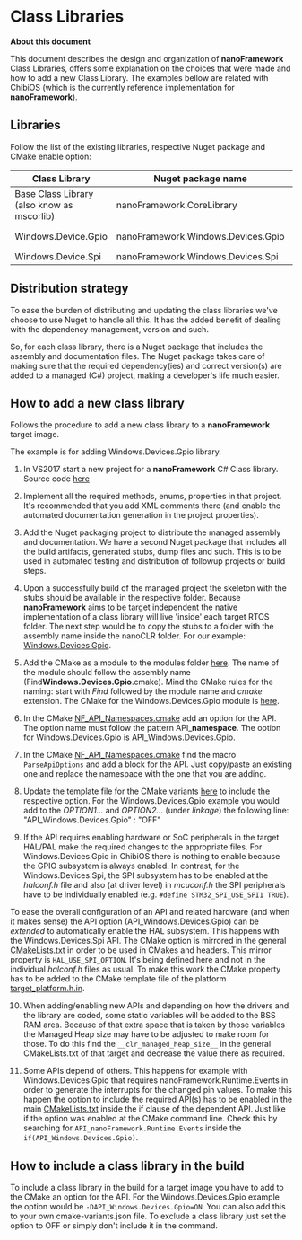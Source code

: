 # Class Libraries 

**About this document**

This document describes the design and organization of **nanoFramework** Class Libraries, offers some explanation on the choices that were made and how to add a new Class Library. The examples bellow are related with ChibiOS (which is the currently reference implementation for **nanoFramework**).


## Libraries


Follow the list of the existing libraries, respective Nuget package and CMake enable option:

| Class Library | Nuget package name | CMake option |
| --- | --- | --- |
| Base Class Library (also know as mscorlib) | nanoFramework.CoreLibrary | (always included) |
| Windows.Device.Gpio | nanoFramework.Windows.Devices.Gpio | -DAPI_Windows.Devices.Gpio=ON |
| Windows.Device.Spi | nanoFramework.Windows.Devices.Spi | -DAPI_Windows.Devices.Spi=ON |


## Distribution strategy

To ease the burden of distributing and updating the class libraries we've choose to use Nuget to handle all this. It has the added benefit of dealing with the dependency management, version and such.

So, for each class library, there is a Nuget package that includes the assembly and documentation files. The Nuget package takes care of making sure that the required dependency(ies) and correct version(s) are added to a managed (C#) project, making a developer's life much easier.


## How to add a new class library

Follows the procedure to add a new class library to a **nanoFramework** target image. 

The example is for adding Windows.Devices.Gpio library.


1. In VS2017 start a new project for a **nanoFramework** C# Class library. Source code [here](https://github.com/nanoframework/lib-Windows.Devices.Gpio)

2. Implement all the required methods, enums, properties in that project. It's recommended that you add XML comments there (and enable the automated documentation generation in the project properties).

3. Add the Nuget packaging project to distribute the managed assembly and documentation. We have a second Nuget package that includes all the build artifacts, generated stubs, dump files and such. This is to be used in automated testing and distribution of followup projects or build steps. 

4. Upon a successfully build of the managed project the skeleton with the stubs should be available in the respective folder. Because **nanoFramework** aims to be target independent the native implementation of a class library will live 'inside' each target RTOS folder.
The next step would be to copy the stubs to a folder with the assembly name inside the nanoCLR folder. For our example: [Windows.Devices.Gpio](https://github.com/nanoframework/nf-interpreter/tree/develop/targets/CMSIS-OS/ChibiOS/nanoCLR/Windows.Devices.Gpio).

5. Add the CMake as a module to the modules folder [here](https://github.com/nanoframework/nf-interpreter/tree/develop/CMake/Modules). The name of the module should follow the assembly name (Find**Windows.Devices.Gpio**.cmake). Mind the CMake rules for the naming: start with _Find_ followed by the module name and _cmake_ extension. The CMake for the Windows.Devices.Gpio module is [here](https://github.com/nanoframework/nf-interpreter/blob/develop/CMake/Modules/FindWindows.Devices.Gpio.cmake).

6. In the CMake [NF_API_Namespaces.cmake](https://github.com/nanoframework/nf-interpreter/blob/develop/CMake/Modules/NF_API_Namespaces.cmake) add an option for the API. The option name must follow the pattern API_**namespace**. The option for Windows.Devices.Gpio is API_Windows.Devices.Gpio.

7. In the CMake [NF_API_Namespaces.cmake](https://github.com/nanoframework/nf-interpreter/blob/develop/CMake/Modules/NF_API_Namespaces.cmake) find the macro `ParseApiOptions` and add a block for the API. Just copy/paste an existing one and replace the namespace with the one that you are adding.

8. Update the template file for the CMake variants [here](https://github.com/nanoframework/nf-interpreter/blob/develop/cmake-variants.TEMPLATE.json) to include the respective option. For the Windows.Devices.Gpio example you would add to the _OPTION1..._ and _OPTION2..._ (under _linkage_) the following line: "API_Windows.Devices.Gpio" : "OFF"

9. If the API requires enabling hardware or SoC peripherals in the target HAL/PAL make the required changes to the appropriate files. 
For Windows.Devices.Gpio in ChibiOS there is nothing to enable because the GPIO subsystem is always enabled.
In contrast, for the Windows.Devices.Spi, the SPI subsystem has to be enabled at the _halconf.h_ file and also (at driver level) in _mcuconf.h_ the SPI peripherals have to be individually enabled (e.g. `#define STM32_SPI_USE_SPI1 TRUE`).

To ease the overall configuration of an API and related hardware (and when it makes sense) the API option (API_Windows.Devices.Gpio) can be _extended_ to automatically enable the HAL subsystem. This happens with the Windows.Devices.Spi API. The CMake option is mirrored in the general [CMakeLists.txt](https://github.com/nanoframework/nf-interpreter/blob/develop/CMakeLists.txt) in order to be used in CMakes and headers. This mirror property is `HAL_USE_SPI_OPTION`. It's being defined here and not in the individual _halconf.h_ files as usual. To make this work the CMake property has to be added to the CMake template file of the platform [target_platform.h.in](https://github.com/nanoframework/nf-interpreter/blob/develop/targets/CMSIS-OS/ChibiOS/nanoCLR/target_platform.h.in).

10. When adding/enabling new APIs and depending on how the drivers and the library are coded, some static variables will be added to the BSS RAM area. Because of that extra space that is taken by those variables the Managed Heap size may have to be adjusted to make room for those. To do this find the `__clr_managed_heap_size__` in the general CMakeLists.txt of that target and decrease the value there as required.

11. Some APIs depend of others. This happens for example with Windows.Devices.Gpio that requires nanoFramework.Runtime.Events in order to generate the interrupts for the changed pin values. To make this happen the option to include the required API(s) has to be enabled in the main [CMakeLists.txt](https://github.com/nanoframework/nf-interpreter/blob/develop/CMakeLists.txt) inside the if clause of the dependent API. Just like if the option was enabled at the CMake command line. Check this by searching for `API_nanoFramework.Runtime.Events` inside the `if(API_Windows.Devices.Gpio)`.

## How to include a class library in the build

To include a class library in the build for a target image you have to add to the CMake an option for the API. For the Windows.Devices.Gpio example the option would be `-DAPI_Windows.Devices.Gpio=ON`.
You can also add this to your own cmake-variants.json file.
To exclude a class library just set the option to OFF or simply don't include it in the command.
